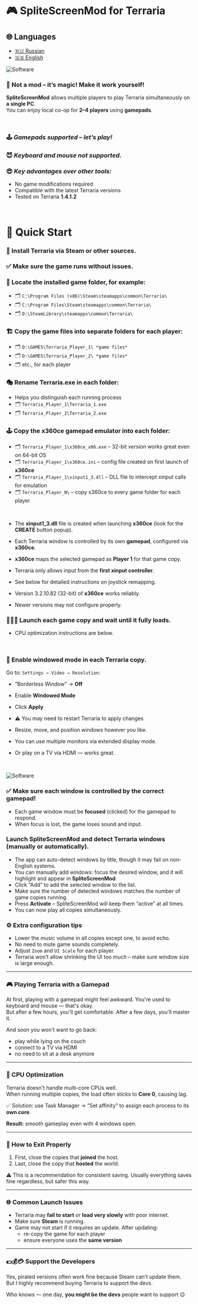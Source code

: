 # 🎮 SpliteScreenMod for Terraria

## 🌐 Languages
- [🇷🇺 Russian](README.md)
- [🇬🇧 English](README.en.md)

![Software](/images/ru/software.png)

### 🔮 Not a mod – it’s magic! Make it work yourself!
**SpliteScreenMod** allows multiple players to play Terraria simultaneously on **a single PC**.  
You can enjoy local co-op for **2–4 players** using **gamepads**.

<br>

### 🕹️ ***Gamepads supported – let’s play!***  
### 😈 ***Keyboard and mouse not supported.***  
### 😎 ***Key advantages over other tools:***
- No game modifications required  
- Compatible with the latest Terraria versions  
- Tested on Terraria **1.4.1.2**

<br>

# 🚀 Quick Start

### 🎁 Install Terraria via Steam or other sources.

### ✅ Make sure the game runs without issues.

### 🔎 Locate the installed game folder, for example:
- 🗂️ `C:\Program Files (x86)\Steam\steamapps\common\Terraria\`
- 🗂️ `C:\Program Files\Steam\steamapps\common\Terraria\`
- 🗂️ `D:\SteamLibrary\steamapps\common\Terraria\`

### 🏗️ Copy the game files into separate folders for each player:
- 🗂️ `D:\GAMES\Terraria_Player_1\ *game files*`
- 🗂️ `D:\GAMES\Terraria_Player_2\ *game files*`
- 🗂️ etc., for each player

### 🎭 Rename **Terraria.exe** in each folder:
- Helps you distinguish each running process
- 🗂️ `Terraria_Player_1\Terraria_1.exe`
- 🗂️ `Terraria_Player_2\Terraria_2.exe`

### 🕹️ Copy the **x360ce** gamepad emulator into each folder:
- 🗂️  `Terraria_Player_1\x360ce_x86.exe` – 32-bit version works great even on 64-bit OS
- 🗂️  `Terraria_Player_1\x360ce.ini` – config file created on first launch of **x360ce**
- 🗂️  `Terraria_Player_1\xinput1_3.dll` – DLL file to intercept xinput calls for emulation
- 🗂️  `Terraria_Player_N\` – copy x360ce to every game folder for each player  
<br>

- The **xinput1_3.dll** file is created when launching **x360ce** (look for the **CREATE** button popup).  
- Each Terraria window is controlled by its own **gamepad**, configured via **x360ce**.  
- **x360ce** maps the selected gamepad as **Player 1** for that game copy.  
- Terraria only allows input from the **first xinput controller**.  
- See below for detailed instructions on joystick remapping.

- Version 3.2.10.82 (32-bit) of **x360ce** works reliably.  
- Newer versions may not configure properly.

### 🏃🏻‍♀️ Launch each game copy and wait until it fully loads.  
- CPU optimization instructions are below.

<br>

### 🔲 Enable **windowed mode** in each Terraria copy.
Go to: `Settings → Video → Resolution`:  
- “Borderless Window” → **Off**  
- Enable **Windowed Mode**  
- Click **Apply**  
- ⚠️ You may need to restart Terraria to apply changes  

- Resize, move, and position windows however you like.  
- You can use multiple monitors via extended display mode.  
- Or play on a TV via HDMI — works great.

<br>

![Software](/images/ru/window.png)
<br>

### ✅ Make sure each window is controlled by the correct gamepad!
- Each game window must be **focused** (clicked) for the gamepad to respond.  
- When focus is lost, the game loses sound and input.

### Launch **SpliteScreenMod** and detect Terraria windows (manually or automatically).
- The app can auto-detect windows by title, though it may fail on non-English systems.
- You can manually add windows: focus the desired window, and it will highlight and appear in **SpliteScreenMod**.
- Click “Add” to add the selected window to the list.
- Make sure the number of detected windows matches the number of game copies running.
- Press **Activate** – SpliteScreenMod will keep them “active” at all times.
- You can now play all copies simultaneously.

### ⚙️ Extra configuration tips
- Lower the music volume in all copies except one, to avoid echo.
- No need to mute game sounds completely.
- Adjust `Zoom` and `UI Scale` for each player.
- Terraria won’t allow shrinking the UI too much – make sure window size is large enough.

---

### 🎮 Playing Terraria with a Gamepad

At first, playing with a gamepad might feel awkward. You're used to keyboard and mouse — that's okay.  
But after a few hours, you'll get comfortable. After a few days, you'll master it.

And soon you won't want to go back:
- play while lying on the couch  
- connect to a TV via HDMI  
- no need to sit at a desk anymore

---

### 🧠 CPU Optimization

Terraria doesn't handle multi-core CPUs well.  
When running multiple copies, the load often sticks to **Core 0**, causing lag.

✅ Solution: use Task Manager → “Set affinity” to assign each process to its **own core**.

**Result:** smooth gameplay even with 4 windows open.

---

### 🧼 How to Exit Properly

1. First, close the copies that **joined** the host.  
2. Last, close the copy that **hosted** the world.  

⚠️ This is a recommendation for consistent saving. Usually everything saves fine regardless, but safer this way.

---

### 🌐 Common Launch Issues

- Terraria may **fail to start** or **load very slowly** with poor internet.  
- Make sure **Steam** is running.  
- Game may not start if it requires an update. After updating:
  - re-copy the game for each player  
  - ensure everyone uses the **same version**

---

### 💵💰💳 Support the Developers

Yes, pirated versions often work fine because Steam can’t update them.  
But I highly recommend buying Terraria to support the devs.

Who knows — one day, **you might be the devs** people want to support 😉
